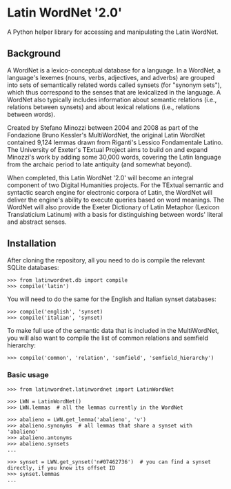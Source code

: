 # Latin WordNet '2.0'
A Python helper library for accessing and manipulating the Latin WordNet.

## Background
A WordNet is a lexico-conceptual database for a language. In a WordNet, a language's lexemes (nouns, verbs, adjectives, and adverbs) are grouped into sets of semantically related words called synsets (for "synonym sets"), which thus correspond to the senses that are lexicalized in the language. A WordNet also typically includes information about semantic relations (i.e., relations between synsets) and about lexical relations (i.e., relations between words). 

Created by Stefano Minozzi between 2004 and 2008 as part of the Fondazione Bruno Kessler's MultiWordNet, the original Latin WordNet contained 9,124 lemmas drawn from Riganti's Lessico Fondamentale Latino. The University of Exeter's TExtual Project aims to build on and expand Minozzi's work by adding some 30,000 words, covering the Latin language from the archaic period to late antiquity (and somewhat beyond). 

When completed, this Latin WordNet '2.0' will become an integral component of two Digital Humanities projects. For the TExtual semantic and syntactic search engine for electronic corpora of Latin, the WordNet will deliver the engine's ability to execute queries based on word meanings. The WordNet will also provide the Exeter Dictionary of Latin Metaphor (Lexicon Translaticium Latinum) with a basis for distinguishing between words' literal and abstract senses. 

## Installation

After cloning the repository, all you need to do is compile the relevant SQLite databases:
```
>>> from latinwordnet.db import compile
>>> compile('latin')
```
You will need to do the same for the English and Italian synset databases:
```
>>> compile('english', 'synset)
>>> compile('italian', 'synset)
```
To make full use of the semantic data that is included in the MultiWordNet, you will also want to compile the list of common relations and semfield hierarchy:
```
>>> compile('common', 'relation', 'semfield', 'semfield_hierarchy')
```

### Basic usage
```
>>> from latinwordnet.latinwordnet import LatinWordNet

>>> LWN = LatinWordNet()
>>> LWN.lemmas  # all the lemmas currently in the WordNet

>>> abalieno = LWN.get_lemma('abalieno', 'v')
>>> abalieno.synonyms  # all lemmas that share a synset with 'abalieno'
>>> abalieno.antonyms
>>> abalieno.synsets
...

>>> synset = LWN.get_synset('n#07462736')  # you can find a synset directly, if you know its offset ID
>>> synset.lemmas
...
```
